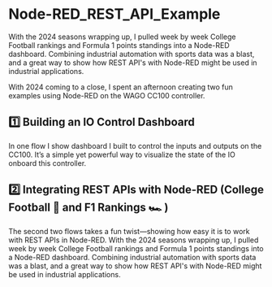 # Node-RED_REST_API_Example
With the 2024 seasons wrapping up, I pulled week by week College Football rankings and Formula 1 points standings into a Node-RED dashboard. Combining industrial automation with sports data was a blast, and a great way to show how REST API's with Node-RED might be used in industrial applications.

With 2024 coming to a close, I spent an afternoon creating two fun examples using Node-RED on the WAGO CC100 controller. 

## 1️⃣ Building an IO Control Dashboard

In one flow I show dashboard I built to control the inputs and outputs on the CC100. It’s a simple yet powerful way to visualize the state of the IO onboard this controller.

## 2️⃣ Integrating REST APIs with Node-RED (College Football 🏈 and F1 Rankings 🏎️ )

The second two flows takes a fun twist—showing how easy it is to work with REST APIs in Node-RED. With the 2024 seasons wrapping up, I pulled week by week College Football rankings and Formula 1 points standings into a Node-RED dashboard. Combining industrial automation with sports data was a blast, and a great way to show how REST API's with Node-RED might be used in industrial applications.
